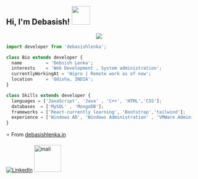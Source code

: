 
<h2> Hi, I'm Debasish! <img src="https://media.giphy.com/media/mGcNjsfWAjY5AEZNw6/giphy.gif" width="50"></h2>

<p align="center">
  <img src="https://github.com/thompsonemerson/thompsonemerson/raw/master/cover-thompson.png" />
</p>

```js
import developer from 'debasishlenka';

class Bio extends developer {
  name         = 'Debsish Lenka';
  interests    = 'Web Development , System administration';
  currentlyWorkingAt = 'Wipro | Remote work as of now';
  location     = 'Odisha, INDIA';
}

class Skills extends developer {
  languages = ['JavaScript', 'Java' , 'C++', 'HTML','CSS'];
  databases  = ['MySQL' , 'MongoDB'];
  frameworks = ['React-currently learning', 'Bootstrap','tailwind'];
  experience = ['Windows AD', 'Windows Administration' , 'VMWare Administration' , 'AWS' , 'Linux']
}
```

⭐️ From [debasishlenka.in](https://debasishlenka.in)


[![LinkedIn](https://www.vectorlogo.zone/logos/linkedin/linkedin-icon.svg  )](https://www.linkedin.com/in/debasish-lenka-540376187/)
<a href="mailto:debasish.azu@gmail.com"><img src="https://www.vectorlogo.zone/logos/gmail/gmail-icon.svg" width="73px" alt="mail"></a> 
&nbsp; &nbsp;
